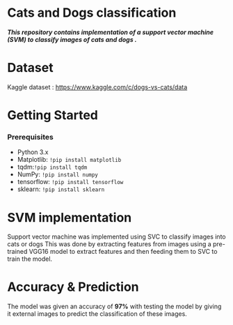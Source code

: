 # Cats and Dogs classification

***This repository contains implementation of a support vector machine (SVM) to classify images of cats and dogs .***

# Dataset
Kaggle dataset : https://www.kaggle.com/c/dogs-vs-cats/data

 # Getting Started 
 ### Prerequisites
 -   Python 3.x
 - Matplotlib:  `!pip install matplotlib`
 - tqdm:`!pip install tqdm`
-  NumPy:  `!pip install numpy`
- tensorflow:  `!pip install tensorflow`
-  sklearn:  `!pip install sklearn`

# SVM implementation
  
Support vector machine was implemented  using SVC to classify images into cats or dogs
This was done by extracting features from images using a pre-trained VGG16 model to extract features and then feeding them to SVC to train the model.

# Accuracy & Prediction
The model was given an accuracy of **97%**  with testing the model by giving it external images to predict the classification of these images.
